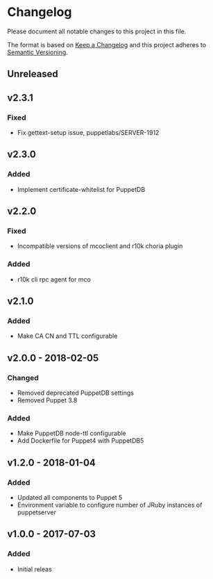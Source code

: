 # Changelog
Please document all notable changes to this project in this file.

The format is based on [Keep a Changelog](http://keepachangelog.com/)
and this project adheres to [Semantic Versioning](http://semver.org/).

## Unreleased
## v2.3.1
### Fixed
- Fix gettext-setup issue, puppetlabs/SERVER-1912

## v2.3.0
### Added
- Implement certificate-whitelist for PuppetDB

## v2.2.0
### Fixed
- Incompatible versions of mcoclient and r10k choria plugin

### Added
- r10k cli rpc agent for mco

## v2.1.0
### Added
- Make CA CN and TTL configurable

## v2.0.0 - 2018-02-05
### Changed
- Removed deprecated PuppetDB settings
- Removed Puppet 3.8

### Added
- Make PuppetDB node-ttl configurable
- Add Dockerfile for Puppet4 with PuppetDB5

## v1.2.0 - 2018-01-04
### Added
- Updated all components to Puppet 5
- Environment variable to configure number of JRuby instances of puppetserver

## v1.0.0 - 2017-07-03
### Added
- Initial releas
